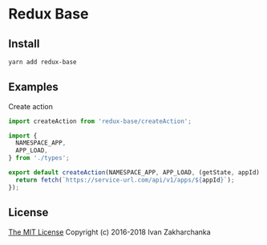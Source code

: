 # Redux Base

## Install

```bash
yarn add redux-base 
```

## Examples

Create action
```javascript
import createAction from 'redux-base/createAction';

import {
  NAMESPACE_APP,
  APP_LOAD,
} from './types';

export default createAction(NAMESPACE_APP, APP_LOAD, (getState, appId) => {
  return fetch(`https://service-url.com/api/v1/apps/${appId}`);
});
```

## License
[The MIT License](http://opensource.org/licenses/MIT)
Copyright (c) 2016-2018 Ivan Zakharchanka
